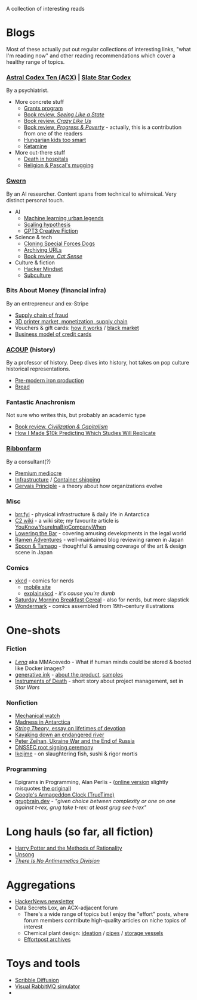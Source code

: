 A collection of interesting reads


# Blogs

Most of these actually put out regular collections of interesting links, "what I'm reading now" and other reading recommendations which cover a healthy range of topics.

### [Astral Codex Ten (ACX)](https://astralcodexten.substack.com/about) | [Slate Star Codex](https://slatestarcodex.com)
By a psychiatrist.
- More concrete stuff
  - [Grants program](https://astralcodexten.substack.com/p/acx-grants-results)
  - [Book review, _Seeing Like a State_](https://slatestarcodex.com/2017/03/16/book-review-seeing-like-a-state/)
  - [Book review, _Crazy Like Us_](https://astralcodexten.substack.com/p/book-review-crazy-like-us)
  - [Book review, _Progress & Poverty_](https://astralcodexten.substack.com/p/your-book-review-progress-and-poverty) - actually, this is a contribution from one of the readers
  - [Hungarian kids too smart](https://slatestarcodex.com/2017/05/26/the-atomic-bomb-considered-as-hungarian-high-school-science-fair-project/)
  - [Ketamine](https://slatestarcodex.com/2019/03/11/ketamine-now-by-prescription/)
- More out-there stuff
  - [Death in hospitals](https://slatestarcodex.com/2013/07/17/who-by-very-slow-decay/)
  - [Religion & Pascal's mugging](https://slatestarcodex.com/2018/04/01/the-hour-i-first-believed/)


### [Gwern](https://gwern.net/)
By an AI researcher. Content spans from technical to whimsical. Very distinct personal touch.
- AI
  - [Machine learning urban legends](https://gwern.net/tank)
  - [Scaling hypothesis](https://gwern.net/scaling-hypothesis)
  - [GPT3 Creative Fiction](https://gwern.net/gpt-3)
- Science & tech
  - [Cloning Special Forces Dogs](https://gwern.net/clone)
  - [Archiving URLs](https://gwern.net/archiving)
  - [Book review, _Cat Sense_](https://gwern.net/review/cat)
- Culture & fiction
  - [Hacker Mindset](https://gwern.net/unseeing)
  - [Subculture](https://gwern.net/subculture)

### Bits About Money (financial infra)
By an entrepreneur and ex-Stripe
- [Supply chain of fraud](https://www.bitsaboutmoney.com/archive/the-fraud-supply-chain/)
- [3D printer market, monetization, supply chain](https://www.bitsaboutmoney.com/archive/payments-and-plastic-in-the-fantasy-supply-chain/)
- Vouchers & gift cards: [how it works](https://www.bitsaboutmoney.com/archive/more-than-you-want-to-know-about-gift-cards/) / [black market](https://www.bitsaboutmoney.com/archive/gift-card-marketplaces/)
- [Business model of credit cards](https://www.bitsaboutmoney.com/archive/how-credit-cards-make-money/)


### [ACOUP](https://acoup.blog/resources-for-world-builders/) (history)
By a professor of history. Deep dives into history, hot takes on pop culture historical representations.
- [Pre-modern iron production](https://acoup.blog/2020/09/18/collections-iron-how-did-they-make-it-part-i-mining/)
- [Bread](https://acoup.blog/2020/07/24/collections-bread-how-did-they-make-it-part-i-farmers/)

### Fantastic Anachronism
Not sure who writes this, but probably an academic type
- [Book review, _Civilization & Capitalism_](https://fantasticanachronism.com/2020/01/30/reading-notes-civilization-capitalism/)
- [How I Made $10k Predicting Which Studies Will Replicate](https://fantasticanachronism.com/2021/11/18/how-i-made-10k-predicting-which-papers-will-replicate/)

### [Ribbonfarm](https://www.ribbonfarm.com/for-new-readers/)
By a consultant(?)
- [Premium mediocre](https://www.ribbonfarm.com/2017/08/17/the-premium-mediocre-life-of-maya-millennial/)
- [Infrastructure](https://www.ribbonfarm.com/2010/03/07/an-infrastructure-pilgrimage/) / [Container shipping](https://www.ribbonfarm.com/2009/07/07/the-epic-story-of-container-shipping/)
- [Gervais Principle](https://www.ribbonfarm.com/2009/10/07/the-gervais-principle-or-the-office-according-to-the-office/) - a theory about how organizations evolve

### Misc
- [brr.fyi](https://brr.fyi/) - physical infrastructure & daily life in Antarctica
- [C2 wiki](https://wiki.c2.com) - a wiki site; my favourite article is [YouKnowYoureInaBigCompanyWhen](https://wiki.c2.com/?YouKnowYoureInaBigCompanyWhen)
- [Lowering the Bar](https://www.loweringthebar.net/) - covering amusing developments in the legal world
- [Ramen Adventures](https://ramenadventures.com/) - well-maintained blog reviewing ramen in Japan
- [Spoon & Tamago](https://www.spoon-tamago.com/) - thoughtful & amusing coverage of the art & design scene in Japan

### Comics
- [xkcd](https://xkcd.com/) - comics for nerds
  - [mobile site](https://m.xkcd.com)
  - [explainxkcd](https://explainxkcd.com/) - *it's cause you're dumb*
- [Saturday Morning Breakfast Cereal](https://www.smbc-comics.com/) - also for nerds, but more slapstick
- [Wondermark](https://wondermark.com/) - comics assembled from 19th-century illustrations

# One-shots

### Fiction
- [_Lena_](https://qntm.org/mmacevedo) aka MMAcevedo - What if human minds could be stored & booted like Docker images?
- [generative.ink](https://generative.ink) - [about the product](https://generative.ink/posts/loom-interface-to-the-multiverse/), [samples](https://generative.ink/prophecies/)
- [Instruments of Death](https://www.fanfiction.net/s/11685932/1/Instruments-of-Destruction) - short story about project management, set in _Star Wars_

### Nonfiction
- [Mechanical watch](https://ciechanow.ski/mechanical-watch/)
- [Madness in Antarctica](https://www.gq.com/story/insane-in-antarctica-excerpt)
- [_String Theory_, essay on lifetimes of devotion](https://www.esquire.com/sports/a5151/the-string-theory-david-foster-wallace/)
- [Kayaking down an endangered river](https://edition.cnn.com/interactive/2014/09/opinion/endangered-river-ctl/)
- [Peter Zeihan, Ukraine War and the End of Russia](https://zeihan.com/a-ukraine-war-and-the-end-of-russia-repost/)
- [DNSSEC root signing ceremony](https://www.cloudflare.com/dns/dnssec/root-signing-ceremony/)
- [Ikejime](https://thejapanesefoodlab.com/ikejime/) - on slaughtering fish, sushi & rigor mortis

### Programming
- Epigrams in Programming, Alan Perlis - ([online version](https://www.cs.yale.edu/homes/perlis-alan/quotes.html) slightly misquotes [the original](https://www.gwern.net/docs/cs/1982-perlis.pdf))
- [Google's Armageddon Clock (TrueTime)](https://sookocheff.com/post/time/truetime/)
- [grugbrain.dev](https://grugbrain.dev/) - *"given choice between complexity or one on one against t-rex, grug take t-rex: at least grug see t-rex"*

# Long hauls (so far, all fiction)
- [Harry Potter and the Methods of Rationality](https://www.hpmor.com/)
- [Unsong](https://unsongbook.com/)
- [_There Is No Antimemetics Division_](https://scp-wiki.wikidot.com/antimemetics-division-hub)


# Aggregations
- [HackerNews newsletter](https://hackernewsletter.com/)
- Data Secrets Lox, an ACX-adjacent forum
  - There's a wide range of topics but I enjoy the "effort" posts, where forum members contribute high-quality articles on niche topics of interest
  - Chemical plant design: [ideation](https://www.datasecretslox.com/index.php/topic,1357.0.html) / [pipes](https://www.datasecretslox.com/index.php/topic,1732.msg44487.html#msg44487) / [storage vessels](https://www.datasecretslox.com/index.php/topic,2103.msg56309/topicseen.html#msg56309)
  - [Effortpost archives](https://www.datasecretslox.com/index.php/topic,662.0.html)


# Toys and tools
- [Scribble Diffusion](https://scribblediffusion.com/)
- [Visual RabbitMQ simulator](http://tryrabbitmq.com/)
- 
